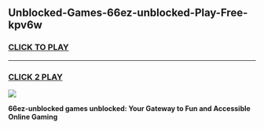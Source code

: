 
## Unblocked-Games-66ez-unblocked-Play-Free-kpv6w
<h3>
<a href="https://premium76.site?title=66ez-unblocked&ref=21A">CLICK TO PLAY</a></h3>
<hr>

<h3>
<a href="https://premium76.site?title=66ez-unblocked&ref=21A">CLICK 2 PLAY</a>
  
</h3>

<a href="https://premium76.site?title=66ez-unblocked&ref=21A"><img src="https://clearcache.store/games.png"></a>


**66ez-unblocked games unblocked: Your Gateway to Fun and Accessible Online Gaming**
